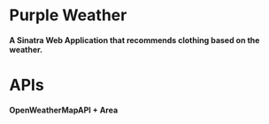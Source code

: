 # Purple Weather
#### A Sinatra Web Application that recommends clothing based on the weather.

# APIs
#### OpenWeatherMapAPI + Area
